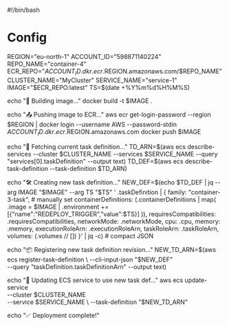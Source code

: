 #!/bin/bash

# Config
REGION="eu-north-1"
ACCOUNT_ID="598871140224"
REPO_NAME="container-4"
ECR_REPO="$ACCOUNT_ID.dkr.ecr.$REGION.amazonaws.com/$REPO_NAME"
CLUSTER_NAME="MyCluster"
SERVICE_NAME="service-1"
IMAGE="$ECR_REPO:latest"
TS=$(date +%Y%m%d%H%M%S)

echo "🔧 Building image..."
docker build -t $IMAGE .

echo "📤 Pushing image to ECR..."
aws ecr get-login-password --region $REGION | docker login --username AWS --password-stdin $ACCOUNT_ID.dkr.ecr.$REGION.amazonaws.com
docker push $IMAGE

echo "📄 Fetching current task definition..."
TD_ARN=$(aws ecs describe-services --cluster $CLUSTER_NAME --services $SERVICE_NAME --query "services[0].taskDefinition" --output text)
TD_DEF=$(aws ecs describe-task-definition --task-definition $TD_ARN)

echo "🛠️ Creating new task definition..."
NEW_DEF=$(echo $TD_DEF | jq --arg IMAGE "$IMAGE" --arg TS "$TS" '
.taskDefinition |
{
  family: "container-3-task",  # manually set
  containerDefinitions: (.containerDefinitions | map(
    .image = $IMAGE |
    .environment += [{"name":"REDEPLOY_TRIGGER","value":$TS}]
  )),
  requiresCompatibilities: .requiresCompatibilities,
  networkMode: .networkMode,
  cpu: .cpu,
  memory: .memory,
  executionRoleArn: .executionRoleArn,
  taskRoleArn: .taskRoleArn,
  volumes: (.volumes // [])
}' | jq -c)  # compact JSON

echo "📦 Registering new task definition revision..."
NEW_TD_ARN=$(aws ecs register-task-definition \
  --cli-input-json "$NEW_DEF" \
  --query "taskDefinition.taskDefinitionArn" --output text)

echo "🚀 Updating ECS service to use new task def..."
aws ecs update-service \
  --cluster $CLUSTER_NAME \
  --service $SERVICE_NAME \
  --task-definition "$NEW_TD_ARN"

echo "✅ Deployment complete!"
